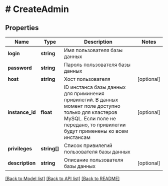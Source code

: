 # # CreateAdmin

## Properties

Name | Type | Description | Notes
------------ | ------------- | ------------- | -------------
**login** | **string** | Имя пользователя базы данных |
**password** | **string** | Пароль пользователя базы данных |
**host** | **string** | Хост пользователя | [optional]
**instance_id** | **float** | ID инстанса базы данных для приминения привилегий. В данных момент поле доступно только для кластеров MySQL. Если поле не передано, то привилегии будут применены ко всем инстансам | [optional]
**privileges** | **string[]** | Список привилегий пользователя базы данных |
**description** | **string** | Описание пользователя базы данных | [optional]

[[Back to Model list]](../../README.md#models) [[Back to API list]](../../README.md#endpoints) [[Back to README]](../../README.md)
